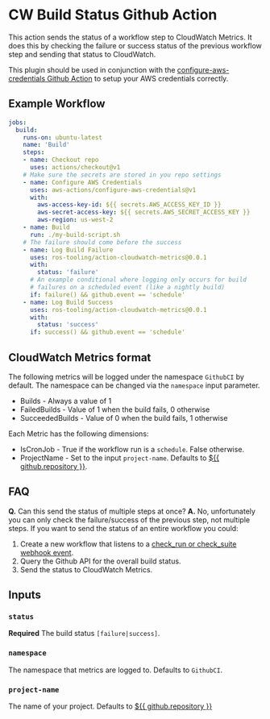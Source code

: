 # CW Build Status Github Action

This action sends the status of a workflow step to CloudWatch Metrics.
It does this by checking the failure or success status of the previous workflow step
and sending that status to CloudWatch.  

This plugin should be used in conjunction with the [configure-aws-credentials Github Action][configure-aws-credentials] to setup your 
AWS credentials correctly. 

## Example Workflow

```yaml
jobs:
  build:
    runs-on: ubuntu-latest
    name: 'Build'
    steps:
    - name: Checkout repo
      uses: actions/checkout@v1
    # Make sure the secrets are stored in you repo settings
    - name: Configure AWS Credentials
      uses: aws-actions/configure-aws-credentials@v1
      with:
        aws-access-key-id: ${{ secrets.AWS_ACCESS_KEY_ID }}
        aws-secret-access-key: ${{ secrets.AWS_SECRET_ACCESS_KEY }}
        aws-region: us-west-2
    - name: Build
      run: ./my-build-script.sh
    # The failure should come before the success
    - name: Log Build Failure
      uses: ros-tooling/action-cloudwatch-metrics@0.0.1
      with:
        status: 'failure'
      # An example conditional where logging only occurs for build
      # failures on a scheduled event (like a nightly build)
      if: failure() && github.event == 'schedule'
    - name: Log Build Success
      uses: ros-tooling/action-cloudwatch-metrics@0.0.1
      with:
        status: 'success'
      if: success() && github.event == 'schedule'
```

## CloudWatch Metrics format

The following metrics will be logged under the namespace `GithubCI` by default.
The namespace can be changed via the `namespace` input parameter.

- Builds - Always a value of 1
- FailedBuilds  - Value of 1 when the build fails, 0 otherwise
- SucceededBuilds - Value of 0 when the build fails, 1 otherwise

Each Metric has the following dimensions:

- IsCronJob - True if the workflow run is a `schedule`. False otherwise.
- ProjectName - Set to the input `project-name`.
  Defaults to [${{ github.repository }}].

## FAQ

**Q.** Can this send the status of multiple steps at once?
**A.** No, unfortunately you can only check the failure/success of the previous step, 
not multiple steps.
If you want to send the status of an entire workflow you could:
1. Create a new workflow that listens to a [check_run or check_suite webhook event][check-run-event-doc].
2. Query the Github API for the overall build status.
3. Send the status to CloudWatch Metrics.

## Inputs

### `status`

**Required** The build status `[failure|success]`.

### `namespace`

The namespace that metrics are logged to. Defaults to `GithubCI`.

### `project-name`

The name of your project. Defaults to [${{ github.repository }}]

[${{ github.repository }}]: https://help.github.com/en/actions/automating-your-workflow-with-github-actions/contexts-and-expression-syntax-for-github-actions#github-context
[configure-aws-credentials]: https://github.com/aws-actions/configure-aws-credentials
[check-run-event-doc]: https://developer.github.com/v3/activity/events/types/#checkrunevent
